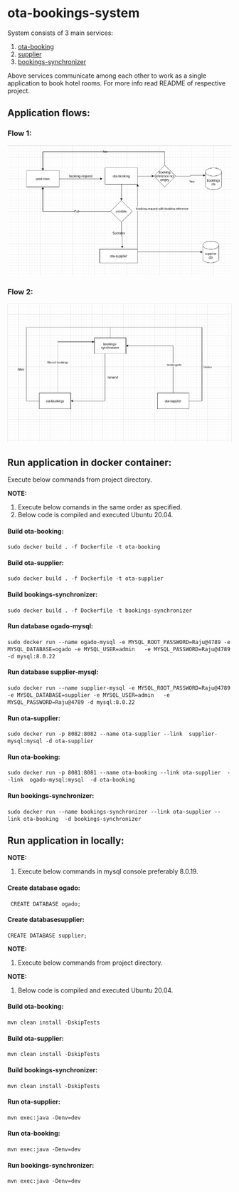 # ota-bookings-system

System consists of 3 main services:

1. [ota-booking](https://github.com/raju4789/ota-booking)
2. [supplier](https://github.com/raju4789/ota-supplier )
3. [bookings-synchronizer](https://github.com/raju4789/bookings-synchronizer)


Above services communicate among each other to work as a single application to book hotel rooms.
For more info read README of respective project.

## Application flows:

### Flow 1:

![image.jpg](./images/ota-flow-1.png)

### Flow 2: 

![image.jpg](./images/ota-flow-2.png)

## Run application in docker container:

Execute below commands from project directory.

**NOTE:**

1. Execute below comands in the same order as specified.
2. Below code is compiled and executed Ubuntu 20.04.

#### Build ota-booking:

```
sudo docker build . -f Dockerfile -t ota-booking
```

####  Build ota-supplier:

```
sudo docker build . -f Dockerfile -t ota-supplier
```

####  Build bookings-synchronizer:

```
sudo docker build . -f Dockerfile -t bookings-synchronizer
```

####  Run database ogado-mysql:

```
sudo docker run --name ogado-mysql -e MYSQL_ROOT_PASSWORD=Raju@4789 -e MYSQL_DATABASE=ogado -e MYSQL_USER=admin   -e MYSQL_PASSWORD=Raju@4789 -d mysql:8.0.22
```

####  Run database supplier-mysql:

```
sudo docker run --name supplier-mysql -e MYSQL_ROOT_PASSWORD=Raju@4789 -e MYSQL_DATABASE=supplier -e MYSQL_USER=admin   -e MYSQL_PASSWORD=Raju@4789 -d mysql:8.0.22
```


####  Run ota-supplier:

```
sudo docker run -p 8082:8082 --name ota-supplier --link  supplier-mysql:mysql -d ota-supplier 
```

####  Run ota-booking:


```
sudo docker run -p 8081:8081 --name ota-booking --link ota-supplier  --link  ogado-mysql:mysql  -d ota-booking 
```

####  Run bookings-synchronizer:


```
sudo docker run --name bookings-synchronizer --link ota-supplier --link ota-booking  -d bookings-synchronizer
```

## Run application in locally:

**NOTE:**

1. Execute below commands in mysql console preferably 8.0.19.

####  Create database ogado:

```
 CREATE DATABASE ogado;
```

####  Create databasesupplier:

```
CREATE DATABASE supplier;
```

**NOTE:**

1. Execute below commands from project directory.

**NOTE:**

1. Below code is compiled and executed Ubuntu 20.04.


#### Build ota-booking:

```
mvn clean install -DskipTests
```

####  Build ota-supplier:

```
mvn clean install -DskipTests
```

####  Build bookings-synchronizer:

```
mvn clean install -DskipTests
```


####  Run ota-supplier:

```
mvn exec:java -Denv=dev
```

####  Run ota-booking:


```
mvn exec:java -Denv=dev
```

####  Run bookings-synchronizer:


```
mvn exec:java -Denv=dev
```




